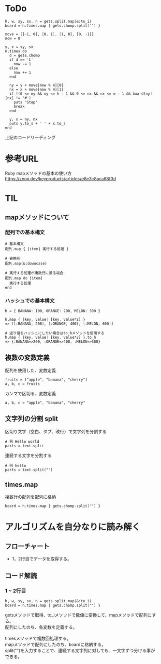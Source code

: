 # ToDo
```
h, w, sy, sx, n = gets.split.map(&:to_i)
board = h.times.map { gets.chomp.split('') }

move = [[-1, 0], [0, 1], [1, 0], [0, -1]]
now = 0

y, x = sy, sx
n.times do
  d = gets.chomp
  if d == 'L'
    now -= 1
  else
    now += 1
  end

  ny = y + move[now % 4][0]
  nx = x + move[now % 4][1]
  if !(0 <= ny && ny <= h - 1 && 0 <= nx && nx <= w - 1 && board[ny][nx] != '#')
    puts 'Stop'
    break
  end

  y, x = ny, nx
  puts y.to_s + ' ' + x.to_s
end
```
上記のコードリーディング

# 参考URL
Ruby mapメソッドの基本の使い方<br>
https://zenn.dev/keyproducts/articles/e8e3c8aca68f3d


# TIL

## mapメソッドについて
### 配列での基本構文
```
# 基本構文
配列.map { |item| 実行する処理 }

# 省略形
配列.map(&:downcase)

# 実行する処理が複数行に渡る場合
配列.map do |item|
  実行する処理
end
```
### ハッシュでの基本構文
```
h = { BANANA: 100, ORANGE: 200, MELON: 300 }

h.map { |key, value| [key, value*2] }
=> [[:BANANA, 200], [:ORANGE, 400], [:MELON, 600]]

# 返り値をハッシュにしたい場合はto_hメソッドを使用する
h.map { |key, value| [key, value*2] }.to_h
=> {:BANANA=>200, :ORANGE=>400, :MELON=>600}
```

## 複数の変数定義
配列を使用した、変数定義
```
fruits = ["apple", "banana", "cherry"]
a, b, c = fruits
```
カンマで区切る、変数定義
```
a, b, c = "apple", "banana", "cherry"
```

## 文字列の分割 split
区切り文字（空白、タブ、改行）で文字列を分割する
```
# 例 Hello world
parts = text.split
```
連続する文字を分割する
```
# 例 hello
parts = text.split("")
```
## times.map
複数行の配列を配列に格納
```
board = h.times.map { gets.chomp.split("") }
```

# アルゴリズムを自分なりに読み解く
## フローチャート
- 1，2行目でデータを取得する。


## コード解読
### 1 ~ 2行目
```
h, w, sy, sx, n = gets.split.map(&:to_i)
board = h.times.map { gets.chomp.split("") }
```
getsメソッドで取得、to_iメソッドで数値に変換して、mapメソッドで配列にする。<br>
配列にしたのち、各変数を定義する。<br>
<br>
timesメソッドで複数回処理する。<br>
mapメソッドで配列にしたのち、boardに格納する。<br>
split("")を入力することで、連続する文字列に対しても、一文字ずつ分ける事ができる。
